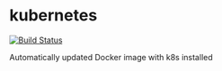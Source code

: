 # kubernetes
[![Build Status](https://travis-ci.com/gofunky/kubernetes.svg?branch=master)](https://travis-ci.com/gofunky/kubernetes)

Automatically updated Docker image with k8s installed
